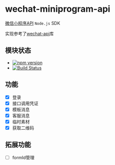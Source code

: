 # wechat-miniprogram-api

[微信小程序API](https://developers.weixin.qq.com/miniprogram/dev/api) `Node.js` SDK

实现参考了[wechat-api](https://github.com/node-webot/wechat-api)库

## 模块状态

- [![npm version](https://badge.fury.io/js/wechat-miniprogram-api.svg)](https://badge.fury.io/js/wechat-miniprogram-api)
- [![Build Status](https://travis-ci.org/jerrwy/wechat-miniprogram-api.svg?branch=master)](https://travis-ci.org/jerrwy/wechat-miniprogram-api)

## 功能

- [x] 登录
- [x] 接口调用凭证
- [x] 模板消息
- [x] 客服消息
- [x] 临时素材
- [x] 获取二维码

## 拓展功能

- [ ] formId管理
